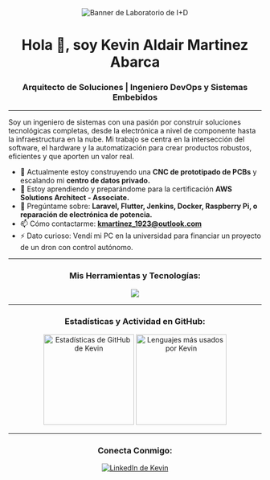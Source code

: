 <div align="center">
  <img src="[URL_A_UNA_IMAGEN_DE_BANNER_AQUÍ_EJ_TU_RACK_ILUMINADO]" alt="Banner de Laboratorio de I+D"/>
</div>

<h1 align="center">Hola 👋, soy Kevin Aldair Martinez Abarca</h1>
<h3 align="center">Arquitecto de Soluciones | Ingeniero DevOps y Sistemas Embebidos</h3>

---

<p align="left">
  Soy un ingeniero de sistemas con una pasión por construir soluciones tecnológicas completas, desde la electrónica a nivel de componente hasta la infraestructura en la nube. Mi trabajo se centra en la intersección del software, el hardware y la automatización para crear productos robustos, eficientes y que aporten un valor real.
</p>

- 🔭 Actualmente estoy construyendo una **CNC de prototipado de PCBs** y escalando mi **centro de datos privado.**
- 🌱 Estoy aprendiendo y preparándome para la certificación **AWS Solutions Architect - Associate.**
- 💬 Pregúntame sobre: **Laravel, Flutter, Jenkins, Docker, Raspberry Pi, o reparación de electrónica de potencia.**
- 📫 Cómo contactarme: **kmartinez_1923@outlook.com**
- ⚡ Dato curioso: Vendí mi PC en la universidad para financiar un proyecto de un dron con control autónomo.

---

<h3 align="center">Mis Herramientas y Tecnologías:</h3>
<p align="center">
  <a href="https://skillicons.dev">
    <img src="https://skillicons.dev/icons?i=laravel,php,react,vue,flutter,js,ts,java,python,dotnet,docker,jenkins,aws,linux,git,postgres,mongodb,arduino,raspberrypi,html,css,bootstrap,csharp" />
  </a>
</p>

---

<h3 align="center">Estadísticas y Actividad en GitHub:</h3>
<p align="center">
  <img height="180em" src="https://github-readme-stats.vercel.app/api?username=kmartinezabarca&show_icons=true&theme=tokyonight&include_all_commits=true&count_private=true&hide_border=true&border_radius=10" alt="Estadísticas de GitHub de Kevin"/>
  <img height="180em" src="https://github-readme-stats.vercel.app/api/top-langs/?username=kmartinezabarca&layout=compact&langs_count=8&theme=tokyonight&hide_border=true&border_radius=10" alt="Lenguajes más usados por Kevin"/>
</p>

---

<h3 align="center">Conecta Conmigo:</h3>
<p align="center">
  <a href="https://www.linkedin.com/in/kevmartinezabarca/" target="blank">
    <img src="https://img.shields.io/badge/LinkedIn-0077B5?style=for-the-badge&logo=linkedin&logoColor=white" alt="LinkedIn de Kevin"/>
  </a>
<!--   <a href="[URL_DE_TU_DOSSIER_PIXELWISE_AQUÍ]" target="blank">
    <img src="https://img.shields.io/badge/Portafolio_de_Ingeniería-000000?style=for-the-badge&logo=rocket&logoColor=white" alt="Portafolio de Kevin"/>
  </a> -->
</p>

